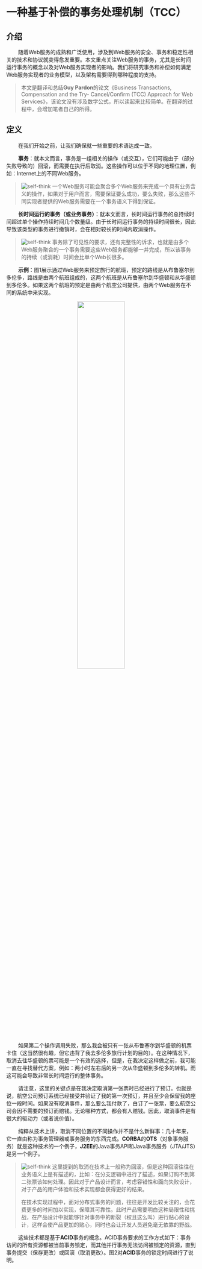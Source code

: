 # 一种基于补偿的事务处理机制（TCC）

## 介绍

&nbsp;&nbsp;&nbsp;&nbsp;&nbsp;&nbsp;&nbsp;&nbsp;随着Web服务的成熟和广泛使用，涉及到Web服务的安全、事务和稳定性相关的技术和协议就变得愈发重要。本文重点关注Web服务的事务，尤其是长时间运行事务的概念以及对Web服务实现者的影响。我们将研究事务和补偿如何满足Web服务实现者的业务模型，以及架构需要得到哪种程度的支持。

> 本文是翻译和总结**Guy Pardon**的论文《Business Transactions, Compensation and the Try- Cancel/Confirm (TCC) Approach for Web Services》，该论文没有涉及数学公式，所以读起来比较简单。在翻译的过程中，会增加笔者自己的所得。

## 定义

&nbsp;&nbsp;&nbsp;&nbsp;&nbsp;&nbsp;&nbsp;&nbsp;在我们开始之前，让我们确保就一些重要的术语达成一致。

&nbsp;&nbsp;&nbsp;&nbsp;&nbsp;&nbsp;&nbsp;&nbsp;**事务**：就本文而言，事务是一组相关的操作（或交互），它们可能由于（部分失败导致的）回滚，而需要在执行后取消。这些操作可以位于不同的地理位置，例如：Internet上的不同Web服务。

> ![self-think](https://weipeng2k.github.io/hot-wind/resources/self-think.png) 一个Web服务可能会聚合多个Web服务来完成一个具有业务含义的操作，如果对于用户而言，需要保证要么成功，要么失败，那么这些不同实现者提供的Web服务需要在一个事务语义下得到保证。

&nbsp;&nbsp;&nbsp;&nbsp;&nbsp;&nbsp;&nbsp;&nbsp;**长时间运行的事务（或业务事务）**：就本文而言，长时间运行事务的总持续时间超过单个操作持续时间几个数量级。由于长时间运行事务的持续时间很长，因此导致该类型的事务进行撤销时，会在相对较长的时间内取消操作。

> ![self-think](https://weipeng2k.github.io/hot-wind/resources/self-think.png) 事务除了可见性的要求，还有完整性的诉求，也就是由多个Web服务聚合的一个事务需要这些Web服务都能够一并完成，所以该事务的持续（或消耗）时间会比单个Web长很多。

&nbsp;&nbsp;&nbsp;&nbsp;&nbsp;&nbsp;&nbsp;&nbsp;**示例**：图1展示通过Web服务来预定旅行的航班，预定的路线是从布鲁塞尔到多伦多，路线是由两个航班组成的，这两个航班是从布鲁塞尔到华盛顿和从华盛顿到多伦多。如果这两个航班的预定是由两个航空公司提供，由两个Web服务在不同的系统中来实现。

<center>
<img src="https://weipeng2k.github.io/hot-wind/resources/compensation-and-tcc/booking-a-flight-at-two-services.png" width="50%" />
</center>

&nbsp;&nbsp;&nbsp;&nbsp;&nbsp;&nbsp;&nbsp;&nbsp;如果第二个操作调用失败，那么我会被只有一张从布鲁塞尔到华盛顿的机票卡住（这当然很有趣，但它违背了我去多伦多旅行计划的目的）。在这种情况下，取消去往华盛顿的票可能是一个有效的选择，但是，在我决定这样做之前，我可能一直在寻找替代方案，例如：两小时左右后的另一次从华盛顿到多伦多的转机。而这可能会导致非常长时间运行的整体事务。

&nbsp;&nbsp;&nbsp;&nbsp;&nbsp;&nbsp;&nbsp;&nbsp;请注意，这里的关键点是在我决定取消第一张票时已经进行了预订。也就是说，航空公司预订系统已经接受并验证了我的第一次预订，并且至少会保留我的座位一段时间。如果没有取消事件，那么要么我付款了，白订了一张票，要么航空公司会因不需要的预订而赔钱。无论哪种方式，都会有人赔钱。因此，取消事件是有很大的驱动力（或者说价值）。

&nbsp;&nbsp;&nbsp;&nbsp;&nbsp;&nbsp;&nbsp;&nbsp;纯粹从技术上讲，取消不同位置的不同操作并不是什么新鲜事：几十年来，它一直由称为事务管理器或事务服务的东西完成。**CORBA**的**OTS**（对象事务服务）就是这种技术的一个例子，**J2EE**的Java事务API和Java事务服务（JTA/JTS）是另一个例子。

> ![self-think](https://weipeng2k.github.io/hot-wind/resources/self-think.png) 这里提到的取消在技术上一般称为回滚，但是这种回滚往往在业务语义上是有描述的，比如：在分支逻辑中进行了描述，如果订购不到第二张票该如何处理。因此对于产品设计而言，考虑容错性和面向失败设计，对于产品的用户体验和技术实现都会获得更好的结果。
>
> 在技术实现过程中，面对分布式事务的问题，往往是开发比较关注的，会花费更多的时间加以实现，保障其可靠性。此时产品需要明白这种局限性和挑战，在产品设计中就能够针对事务中的断裂（权且这么叫）进行贴心的设计，这样会使产品更加的贴心，同时也会让开发人员避免毫无依靠的野战。

&nbsp;&nbsp;&nbsp;&nbsp;&nbsp;&nbsp;&nbsp;&nbsp;这些技术都是基于**ACID**事务的概念。ACID事务要求的工作方式如下：事务访问的所有资源都被当前事务锁定，而其他并行事务无法访问被锁定的资源，直到事务提交（保存更改）或回滚（取消更改）。图2对**ACID**事务的锁定时间进行了说明。
